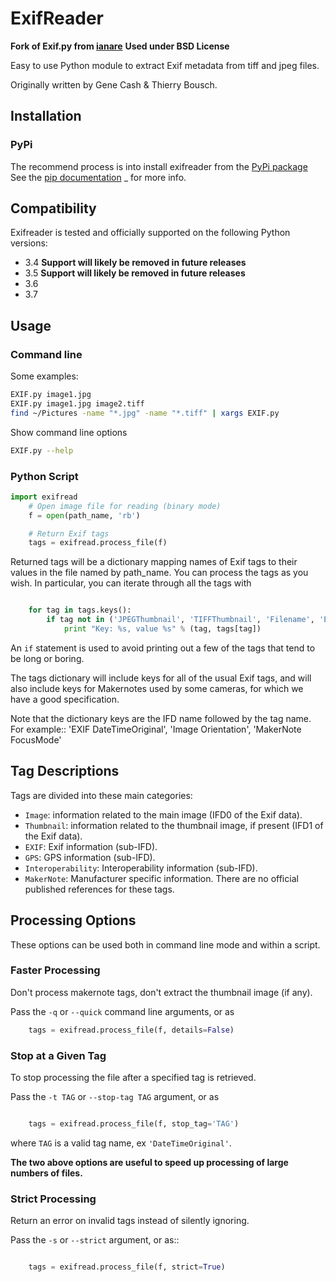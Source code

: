 # ExifReader

**Fork of Exif.py from [ianare](https://github.com/ianare/exif-py)**
**Used under BSD License**

Easy to use Python module to extract Exif metadata from tiff and jpeg files.

Originally written by Gene Cash & Thierry Bousch.

## Installation

### PyPi

The recommend process is into install exifreader from the [PyPi package](https://pypi.org/project/exifreader)
See the [pip documentation](https://pip.pypa.io/en/latest/user_guide.html)
_ for more info.

## Compatibility

Exifreader is tested and officially supported on the following Python versions:

- 3.4 **Support will likely be removed in future releases**
- 3.5 **Support will likely be removed in future releases**
- 3.6
- 3.7

## Usage

### Command line

Some examples:

```bash
EXIF.py image1.jpg
EXIF.py image1.jpg image2.tiff
find ~/Pictures -name "*.jpg" -name "*.tiff" | xargs EXIF.py
```

Show command line options

```bash
EXIF.py --help
```

### Python Script

```python
import exifread
    # Open image file for reading (binary mode)
    f = open(path_name, 'rb')

    # Return Exif tags
    tags = exifread.process_file(f)
```

Returned tags will be a dictionary mapping names of Exif tags to their
values in the file named by path_name.
You can process the tags as you wish. In particular, you can iterate through all the tags with

```python

    for tag in tags.keys():
        if tag not in ('JPEGThumbnail', 'TIFFThumbnail', 'Filename', 'EXIF MakerNote'):
            print "Key: %s, value %s" % (tag, tags[tag])
```

An ``if`` statement is used to avoid printing out a few of the tags that tend to be long or boring.

The tags dictionary will include keys for all of the usual Exif tags, and will also include keys for
Makernotes used by some cameras, for which we have a good specification.

Note that the dictionary keys are the IFD name followed by the tag name. For example::
'EXIF DateTimeOriginal', 'Image Orientation', 'MakerNote FocusMode'

## Tag Descriptions

Tags are divided into these main categories:

- ``Image``: information related to the main image (IFD0 of the Exif data).
- ``Thumbnail``: information related to the thumbnail image, if present (IFD1 of the Exif data).
- ``EXIF``: Exif information (sub-IFD).
- ``GPS``: GPS information (sub-IFD).
- ``Interoperability``: Interoperability information (sub-IFD).
- ``MakerNote``: Manufacturer specific information. There are no official published references for these tags.

## Processing Options

These options can be used both in command line mode and within a script.

### Faster Processing

Don't process makernote tags, don't extract the thumbnail image (if any).

Pass the ``-q`` or ``--quick`` command line arguments, or as

```python
    tags = exifread.process_file(f, details=False)
```

### Stop at a Given Tag

To stop processing the file after a specified tag is retrieved.

Pass the ``-t TAG`` or ``--stop-tag TAG`` argument, or as

```python

    tags = exifread.process_file(f, stop_tag='TAG')
```

where ``TAG`` is a valid tag name, ex ``'DateTimeOriginal'``.

**The two above options are useful to speed up processing of large numbers of files.**

### Strict Processing

Return an error on invalid tags instead of silently ignoring.

Pass the ``-s`` or ``--strict`` argument, or as::

```python

    tags = exifread.process_file(f, strict=True)
```
